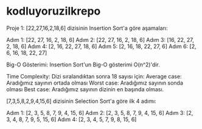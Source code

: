 # kodluyoruzilkrepo
Proje 1:
[22,27,16,2,18,6] dizisinin Insertion Sort'a göre aşamaları:

Adım 1: [22, 27, 16, 2, 18, 6]
Adım 2: [22, 27, 16, 2, 18, 6]
Adım 3: [16, 22, 27, 2, 18, 6]
Adım 4: [2, 16, 22, 27, 18, 6]
Adım 5: [2, 16, 18, 22, 27, 6]
Adım 6: [2, 6, 16, 18, 22, 27]

Big-O Gösterimi: Insertion Sort'un Big-O gösterimi O(n^2)'dir.

Time Complexity:
Dizi sıralandıktan sonra 18 sayısı için:
Average case: Aradığımız sayının ortada olması
Worst case: Aradığımız sayının sonda olması
Best case: Aradığımız sayının dizinin en başında olması.

[7,3,5,8,2,9,4,15,6] dizisinin Selection Sort'a göre ilk 4 adımı:

Adım 1: [2, 3, 5, 8, 7, 9, 4, 15, 6]
Adım 2: [2, 3, 5, 8, 7, 9, 4, 15, 6]
Adım 3: [2, 3, 4, 8, 7, 9, 5, 15, 6]
Adım 4: [2, 3, 4, 5, 7, 9, 8, 15, 6]
